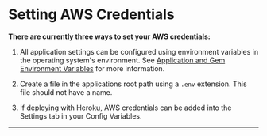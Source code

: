 # Setting AWS Credentials

**There are currently three ways to set your AWS credentials:**


1.  All application settings can be configured using environment variables in the operating system's environment.
See [Application and Gem Environment Variables](https://github.com/projectjellyfish/api/wiki/Application-and-Gem-Environment-Variables) for more information.


2.  Create a file in the applications root path using a ```.env``` extension. This file should not have a name.


3.  If deploying with Heroku, AWS credentials can be added into the Settings tab in your Config Variables.


-----